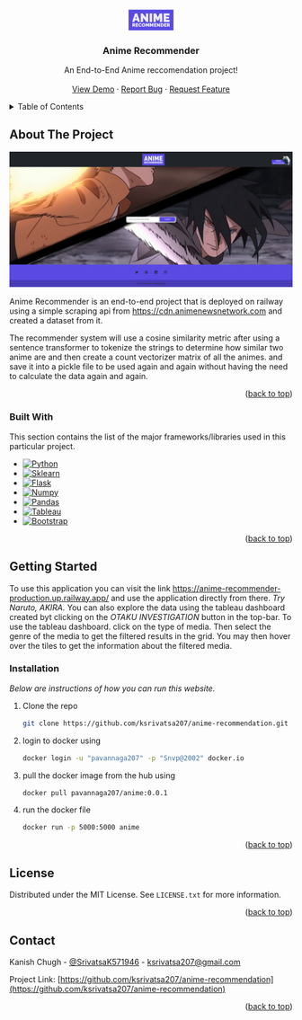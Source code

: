 <a name="readme-top"></a>
<!-- PROJECT LOGO -->
<br />
<div align="center">
  <a href="https://github.com/kanishchugh/Anime-Recommender">
    <img src="static/logo/Anime Recommender-logos_transparent.png" alt="Logo" width="80" height="36.7">
  </a>

  <h3 align="center">Anime Recommender</h3>

  <p align="center">
    An End-to-End Anime reccomendation project!
    <br />
    <br />
    <a href="https://web-production-6205.up.railway.app/">View Demo</a>
    ·
    <a href="https://github.com/kanishchugh/Anime-Recommender/issues">Report Bug</a>
    ·
    <a href="https://github.com/kanishchugh/Anime-Recommender/issues">Request Feature</a>
  </p>
</div>



<!-- TABLE OF CONTENTS -->
<details>
  <summary>Table of Contents</summary>
  <ol>
    <li>
      <a href="#about-the-project">About The Project</a>
      <ul>
        <li><a href="#built-with">Built With</a></li>
      </ul>
    </li>
    <li>
      <a href="#getting-started">Getting Started</a>
      <ul>
        <li><a href="#installation">Installation</a></li>
      </ul>
    </li>
    <li><a href="#license">License</a></li>
    <li><a href="#contact">Contact</a></li>
  </ol>
</details>



<!-- ABOUT THE PROJECT -->
## About The Project

[![Product Name Screen Shot](static/Screenshot%20.png)]()

Anime Recommender is an end-to-end project that is deployed on railway using a simple scraping api from https://cdn.animenewsnetwork.com and created a dataset from it.

The recommender system will use a cosine similarity metric after using a sentence transformer to tokenize the strings to determine how similar two anime are and then create a count vectorizer matrix of all the animes. and save it into a pickle file to be used again and again without having the need to calculate the data again and again. 


<p align="right">(<a href="#readme-top">back to top</a>)</p>



### Built With

This section contains the list of the major frameworks/libraries used in this particular project. 

* [![Python][python.org]][python-url]
* [![Sklearn][scikit-learn.org]][sklearn-url]
* [![Flask][flask.palletsprojects.com]][flask-url]
* [![Numpy][numpy.org]][numpy-url]
* [![Pandas][pandas.org]][pandas-url]
* [![Tableau][tableau.com]][tableau-url]
* [![Bootstrap][Bootstrap.com]][Bootstrap-url]


<p align="right">(<a href="#readme-top">back to top</a>)</p>



<!-- GETTING STARTED -->
## Getting Started

To use this application you can visit the link https://anime-recommender-production.up.railway.app/ and use the application directly from there. 
_Try Naruto, AKIRA._ You can also explore the data using the tableau dashboard created byt clicking on the _OTAKU INVESTIGATION_ button in the top-bar.
To use the tableau dashboard. click on the type of media. Then select the genre of the media to get the filtered results in the grid. You may then hover over the tiles to get the information about the filtered media.


### Installation

_Below are instructions of how you can run this website._

1. Clone the repo
   ```sh
   git clone https://github.com/ksrivatsa207/anime-recommendation.git
   ```
2. login to docker using
   ```sh
   docker login -u "pavannaga207" -p "Snvp@2002" docker.io 
   ```
3. pull the docker image from the hub using
   ```sh
   docker pull pavannaga207/anime:0.0.1
   ```
4. run the docker file
   ```sh
   docker run -p 5000:5000 anime
   ```

<p align="right">(<a href="#readme-top">back to top</a>)</p>

<!-- LICENSE -->
## License

Distributed under the MIT License. See `LICENSE.txt` for more information.

<p align="right">(<a href="#readme-top">back to top</a>)</p>



<!-- CONTACT -->
## Contact

Kanish Chugh - [@SrivatsaK571946](https://twitter.com/SrivatsaK571946) - ksrivatsa207@gmail.com

Project Link: [https://github.com/ksrivatsa207/anime-recommendation](https://github.com/ksrivatsa207/anime-recommendation)

<p align="right">(<a href="#readme-top">back to top</a>)</p>



<!-- MARKDOWN LINKS & IMAGES -->
<!-- https://www.markdownguide.org/basic-syntax/#reference-style-links -->
[contributors-shield]: https://img.shields.io/github/contributors/othneildrew/Best-README-Template.svg?style=for-the-badge
[contributors-url]: https://github.com/othneildrew/Best-README-Template/graphs/contributors
[forks-shield]: https://img.shields.io/github/forks/othneildrew/Best-README-Template.svg?style=for-the-badge
[forks-url]: https://github.com/othneildrew/Best-README-Template/network/members
[stars-shield]: https://img.shields.io/github/stars/othneildrew/Best-README-Template.svg?style=for-the-badge
[stars-url]: https://github.com/othneildrew/Best-README-Template/stargazers
[issues-shield]: https://img.shields.io/github/issues/othneildrew/Best-README-Template.svg?style=for-the-badge
[issues-url]: https://github.com/othneildrew/Best-README-Template/issues
[license-shield]: https://img.shields.io/github/license/othneildrew/Best-README-Template.svg?style=for-the-badge
[license-url]: https://github.com/othneildrew/Best-README-Template/blob/master/LICENSE.txt
[linkedin-shield]: https://img.shields.io/badge/-LinkedIn-black.svg?style=for-the-badge&logo=linkedin&colorB=555
[linkedin-url]: https://linkedin.com/in/othneildrew
[product-screenshot]: static/Screenshot.png
[Bootstrap.com]: https://img.shields.io/badge/Bootstrap-000000?style=for-the-badge&logo=bootstrap&logoColor=white
[Bootstrap-url]: https://getbootstrap.com

[python.org]: https://img.shields.io/badge/python-000000?style=for-the-badge&logo=python&logoColor=white
[python-url]: https://python.org

[scikit-learn.org]: https://img.shields.io/badge/scikitlearn-000000?style=for-the-badge&logo=scikitlearn&logoColor=white
[sklearn-url]: https://scikit-learn.org

[flask.palletsprojects.com]: https://img.shields.io/badge/flask-000000?style=for-the-badge&logo=flask&logoColor=white
[flask-url]: https://flask.palletsprojects.com

[numpy.org]: https://img.shields.io/badge/numpy-000000?style=for-the-badge&logo=numpy&logoColor=white
[numpy-url]: https://numpy.org/

[pandas.org]: https://img.shields.io/badge/pandas-000000?style=for-the-badge&logo=pandas&logoColor=white
[pandas-url]: https://pandas.pydata.org/

[tableau.com]: https://img.shields.io/badge/tableau-000000?style=for-the-badge&logo=tableau&logoColor=white
[tableau-url]: tableau.com/
